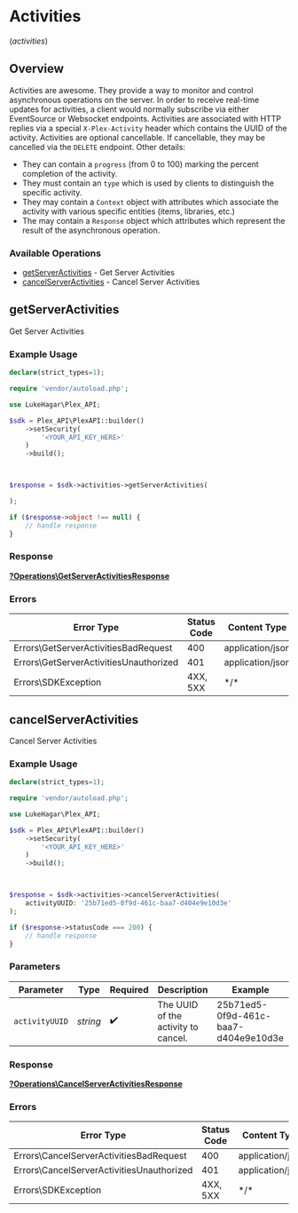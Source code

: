 # Activities
(*activities*)

## Overview

Activities are awesome. They provide a way to monitor and control asynchronous operations on the server. In order to receive real-time updates for activities, a client would normally subscribe via either EventSource or Websocket endpoints.
Activities are associated with HTTP replies via a special `X-Plex-Activity` header which contains the UUID of the activity.
Activities are optional cancellable. If cancellable, they may be cancelled via the `DELETE` endpoint. Other details:
- They can contain a `progress` (from 0 to 100) marking the percent completion of the activity.
- They must contain an `type` which is used by clients to distinguish the specific activity.
- They may contain a `Context` object with attributes which associate the activity with various specific entities (items, libraries, etc.)
- The may contain a `Response` object which attributes which represent the result of the asynchronous operation.


### Available Operations

* [getServerActivities](#getserveractivities) - Get Server Activities
* [cancelServerActivities](#cancelserveractivities) - Cancel Server Activities

## getServerActivities

Get Server Activities

### Example Usage

<!-- UsageSnippet language="php" operationID="getServerActivities" method="get" path="/activities" -->
```php
declare(strict_types=1);

require 'vendor/autoload.php';

use LukeHagar\Plex_API;

$sdk = Plex_API\PlexAPI::builder()
    ->setSecurity(
        '<YOUR_API_KEY_HERE>'
    )
    ->build();



$response = $sdk->activities->getServerActivities(

);

if ($response->object !== null) {
    // handle response
}
```

### Response

**[?Operations\GetServerActivitiesResponse](../../Models/Operations/GetServerActivitiesResponse.md)**

### Errors

| Error Type                             | Status Code                            | Content Type                           |
| -------------------------------------- | -------------------------------------- | -------------------------------------- |
| Errors\GetServerActivitiesBadRequest   | 400                                    | application/json                       |
| Errors\GetServerActivitiesUnauthorized | 401                                    | application/json                       |
| Errors\SDKException                    | 4XX, 5XX                               | \*/\*                                  |

## cancelServerActivities

Cancel Server Activities

### Example Usage

<!-- UsageSnippet language="php" operationID="cancelServerActivities" method="delete" path="/activities/{activityUUID}" -->
```php
declare(strict_types=1);

require 'vendor/autoload.php';

use LukeHagar\Plex_API;

$sdk = Plex_API\PlexAPI::builder()
    ->setSecurity(
        '<YOUR_API_KEY_HERE>'
    )
    ->build();



$response = $sdk->activities->cancelServerActivities(
    activityUUID: '25b71ed5-0f9d-461c-baa7-d404e9e10d3e'
);

if ($response->statusCode === 200) {
    // handle response
}
```

### Parameters

| Parameter                            | Type                                 | Required                             | Description                          | Example                              |
| ------------------------------------ | ------------------------------------ | ------------------------------------ | ------------------------------------ | ------------------------------------ |
| `activityUUID`                       | *string*                             | :heavy_check_mark:                   | The UUID of the activity to cancel.  | 25b71ed5-0f9d-461c-baa7-d404e9e10d3e |

### Response

**[?Operations\CancelServerActivitiesResponse](../../Models/Operations/CancelServerActivitiesResponse.md)**

### Errors

| Error Type                                | Status Code                               | Content Type                              |
| ----------------------------------------- | ----------------------------------------- | ----------------------------------------- |
| Errors\CancelServerActivitiesBadRequest   | 400                                       | application/json                          |
| Errors\CancelServerActivitiesUnauthorized | 401                                       | application/json                          |
| Errors\SDKException                       | 4XX, 5XX                                  | \*/\*                                     |